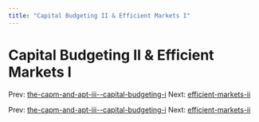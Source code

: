 ```yaml
---
title: "Capital Budgeting II & Efficient Markets I"
---
```


# Capital Budgeting II & Efficient Markets I

Prev: [the-capm-and-apt-iii--capital-budgeting-i](the-capm-and-apt-iii--capital-budgeting-i.md)
Next: [efficient-markets-ii](efficient-markets-ii.md)

Prev: [the-capm-and-apt-iii--capital-budgeting-i](the-capm-and-apt-iii--capital-budgeting-i.md)
Next: [efficient-markets-ii](efficient-markets-ii.md)
